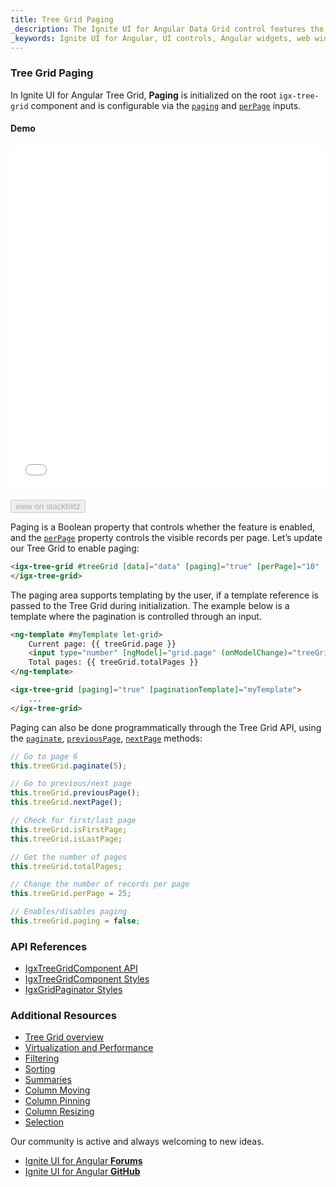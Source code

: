 ```yaml
---
title: Tree Grid Paging
_description: The Ignite UI for Angular Data Grid control features the fastest, touch-responsive data-rich grid with popular features, including hierarchical and list views.
_keywords: Ignite UI for Angular, UI controls, Angular widgets, web widgets, UI widgets, Angular, Native Angular Components Suite, Native Angular Controls, Native Angular Components Library, Angular Data Grid component, Angular Data Grid control, Angular Grid component, Angular Grid control, Angular High Performance Grid, Paging, Pagination, Page
---
```


### Tree Grid Paging

In Ignite UI for Angular Tree Grid, **Paging** is initialized on the root `igx-tree-grid` component and is configurable via the [`paging`]({environment:angularApiUrl}/classes/igxtreegridcomponent.html#paging) and [`perPage`]({environment:angularApiUrl}/classes/igxtreegridcomponent.html#perpage) inputs.

#### Demo



<div class="sample-container loading" style="height:550px">
    <iframe id="treegrid-paging-sample-iframe" src='{environment:demosBaseUrl}/tree-grid/treegrid-paging' width="100%" height="100%" seamless frameBorder="0" onload="onSampleIframeContentLoaded(this);"></iframe>
</div>
<br/>
<div>
<button data-localize="stackblitz" disabled class="stackblitz-btn" data-iframe-id="treegrid-paging-sample-iframe" data-demos-base-url="{environment:demosBaseUrl}">view on stackblitz</button>
</div>




Paging is a Boolean property that controls whether the feature is enabled, and the [`perPage`]({environment:angularApiUrl}/classes/igxtreegridcomponent.html#perpage) property controls the visible records per page. Let’s update our Tree Grid to enable paging:

```html
<igx-tree-grid #treeGrid [data]="data" [paging]="true" [perPage]="10" [paginationTemplate]="pager" height="500px" width="100%" displayDensity="cosy">
</igx-tree-grid>
```

The paging area supports templating by the user, if a template reference is passed to the Tree Grid during initialization. The example below is a template where the pagination is controlled through an input.

```html
<ng-template #myTemplate let-grid>
    Current page: {{ treeGrid.page }}
    <input type="number" [ngModel]="grid.page" (onModelChange)="treeGrid.paginate($event)" />
    Total pages: {{ treeGrid.totalPages }}
</ng-template>

<igx-tree-grid [paging]="true" [paginationTemplate]="myTemplate">
    ...
</igx-tree-grid>
```

Paging can also be done programmatically through the Tree Grid API, using the [`paginate`]({environment:angularApiUrl}/classes/igxtreegridcomponent.html#paginate), [`previousPage`]({environment:angularApiUrl}/classes/igxtreegridcomponent.html#previouspage), [`nextPage`]({environment:angularApiUrl}/classes/igxtreegridcomponent.html#nextpage) methods:

```typescript
// Go to page 6
this.treeGrid.paginate(5);

// Go to previous/next page
this.treeGrid.previousPage();
this.treeGrid.nextPage();

// Check for first/last page
this.treeGrid.isFirstPage;
this.treeGrid.isLastPage;

// Get the number of pages
this.treeGrid.totalPages;

// Change the number of records per page
this.treeGrid.perPage = 25;

// Enables/disables paging
this.treeGrid.paging = false;
```


### API References
* [IgxTreeGridComponent API]({environment:angularApiUrl}/classes/igxtreegridcomponent.html)
* [IgxTreeGridComponent Styles]({environment:sassApiUrl}/index.html#function-igx-grid-theme)
* [IgxGridPaginator Styles]({environment:sassApiUrl}/index.html#function-igx-grid-paginator-theme)

### Additional Resources
<div class="divider--half"></div>

* [Tree Grid overview](tree_grid.md)
* [Virtualization and Performance](virtualization.md)
* [Filtering](filtering.md)
* [Sorting](sorting.md)
* [Summaries](summaries.md)
* [Column Moving](column_moving.md)
* [Column Pinning](column_pinning.md)
* [Column Resizing](column_resizing.md)
* [Selection](selection.md)

<div class="divider--half"></div>
Our community is active and always welcoming to new ideas.

* [Ignite UI for Angular **Forums**](https://www.infragistics.com/community/forums/f/ignite-ui-for-angular)
* [Ignite UI for Angular **GitHub**](https://github.com/IgniteUI/igniteui-angular)
